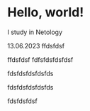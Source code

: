 # Hello, world!

I study in Netology

13.06.2023
ffdsfdsf

ffdsfdsf
fdfsfdsfdsfdsf

fdsfdsfdsfdsfds

fdsfdsfdsfdsfds

fdsfdsfdsf